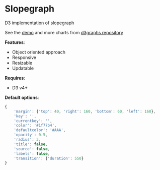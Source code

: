 # Slopegraph

D3 implementation of slopegraph

See the [demo](http://bl.ocks.org/Saigesp/ab01821e77d2f1c44e9d71c826e54db6) and more charts from [d3graphs repository](https://github.com/Saigesp/d3graphs)

**Features**:
- Object oriented approach
- Responsive
- Resizable
- Updatable

**Requires**:
- D3 v4+

**Default options**:
```javascript
{
    'margin': {'top': 40, 'right': 160, 'bottom': 60, 'left': 160},
    'key': '',
    'currentkey': '',
    'color': '#1f77b4',
    'defaultcolor': '#AAA',
    'opacity': 0.5,
    'radius': 3,
    'title': false,
    'source': false,
    'labels': false,
    'transition': {'duration': 550}
}
```